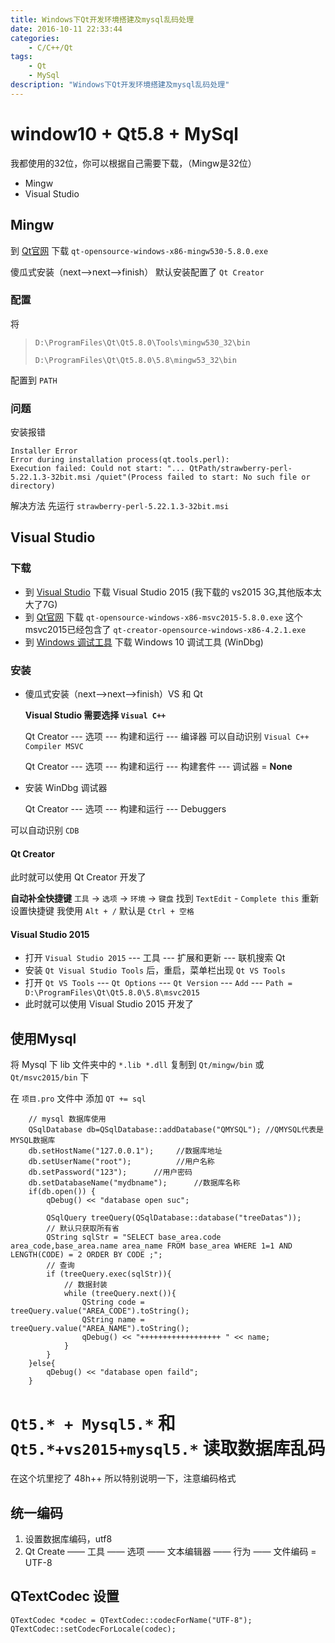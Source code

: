 ```yaml
---
title: Windows下Qt开发环境搭建及mysql乱码处理
date: 2016-10-11 22:33:44
categories:
	- C/C++/Qt
tags:
	- Qt
	- MySql
description: "Windows下Qt开发环境搭建及mysql乱码处理"
---
```


# window10 + Qt5.8 + MySql

我都使用的32位，你可以根据自己需要下载，（Mingw是32位）

+ Mingw
+ Visual Studio

## Mingw

到 [Qt官网](https://www.qt.io/download/) 下载 `qt-opensource-windows-x86-mingw530-5.8.0.exe`

傻瓜式安装（next-->next-->finish）
默认安装配置了 `Qt Creator`

### 配置

将

> `D:\ProgramFiles\Qt\Qt5.8.0\Tools\mingw530_32\bin`
>
> `D:\ProgramFiles\Qt\Qt5.8.0\5.8\mingw53_32\bin` 

配置到 `PATH`

### 问题

安装报错
```
Installer Error
Error during installation process(qt.tools.perl):
Execution failed: Could not start: "... QtPath/strawberry-perl-5.22.1.3-32bit.msi /quiet"(Process failed to start: No such file or directory)
```
解决方法
先运行 `strawberry-perl-5.22.1.3-32bit.msi`

## Visual Studio

### 下载

+ 到 [Visual Studio](https://www.visualstudio.com/zh-hans/downloads/) 下载 Visual Studio 2015 (我下载的 vs2015 3G,其他版本太大了7G)
+ 到 [Qt官网](https://www.qt.io/download/) 下载 `qt-opensource-windows-x86-msvc2015-5.8.0.exe` 这个msvc2015已经包含了 `qt-creator-opensource-windows-x86-4.2.1.exe`
+ 到 [Windows 调试工具](https://developer.microsoft.com/zh-cn/windows/hardware/download-windbg) 下载 Windows 10 调试工具 (WinDbg)

### 安装

+ 傻瓜式安装（next-->next-->finish）VS 和 Qt

    **Visual Studio 需要选择 `Visual C++`**

    Qt Creator --- 选项 --- 构建和运行 --- 编译器 可以自动识别 `Visual C++ Compiler MSVC`

    Qt Creator --- 选项 --- 构建和运行 --- 构建套件 --- 调试器 = **None**

+ 安装 WinDbg 调试器

    Qt Creator --- 选项 --- 构建和运行 --- Debuggers

可以自动识别 `CDB`

#### Qt Creator
此时就可以使用 Qt Creator 开发了

**自动补全快捷键** `工具` -> `选项` -> `环境` -> `键盘`
找到 `TextEdit` - `Complete this` 重新设置快捷键 我使用 `Alt + /` 默认是 `Ctrl + 空格`

#### Visual Studio 2015

+ 打开 `Visual Studio 2015` --- 工具 --- 扩展和更新 --- 联机搜索 Qt 
+ 安装 `Qt Visual Studio Tools` 后，重启，菜单栏出现 `Qt VS Tools`
+ 打开 `Qt VS Tools` --- `Qt Options` --- `Qt Version` --- `Add` --- `Path = D:\ProgramFiles\Qt\Qt5.8.0\5.8\msvc2015` 
+ 此时就可以使用 Visual Studio 2015 开发了

## 使用Mysql
将 Mysql 下 lib 文件夹中的 `*.lib *.dll` 复制到 `Qt/mingw/bin` 或 `Qt/msvc2015/bin` 下

在 `项目.pro` 文件中 添加 `QT += sql`

```
    // mysql 数据库使用
    QSqlDatabase db=QSqlDatabase::addDatabase("QMYSQL"); //QMYSQL代表是MYSQL数据库
    db.setHostName("127.0.0.1");     //数据库地址
    db.setUserName("root");          //用户名称
    db.setPassword("123");      //用户密码
    db.setDatabaseName("mydbname");      //数据库名称
    if(db.open()) {
        qDebug() << "database open suc";

        QSqlQuery treeQuery(QSqlDatabase::database("treeDatas"));
        // 默认只获取所有省
        QString sqlStr = "SELECT base_area.code area_code,base_area.name area_name FROM base_area WHERE 1=1 AND LENGTH(CODE) = 2 ORDER BY CODE ;";
        // 查询
        if (treeQuery.exec(sqlStr)){
            // 数据封装
            while (treeQuery.next()){
                QString code = treeQuery.value("AREA_CODE").toString();
                QString name = treeQuery.value("AREA_NAME").toString();
                qDebug() << "++++++++++++++++++ " << name;
            }
        }
    }else{
        qDebug() << "database open faild";
    }
```

# `Qt5.* + Mysql5.*` 和 `Qt5.*+vs2015+mysql5.*` 读取数据库乱码

在这个坑里挖了 48h++ 所以特别说明一下，注意编码格式

## 统一编码

1. 设置数据库编码，utf8
2. Qt Create —— 工具 —— 选项 —— 文本编辑器 —— 行为 —— 文件编码 = UTF-8

## QTextCodec 设置

```
QTextCodec *codec = QTextCodec::codecForName("UTF-8");
QTextCodec::setCodecForLocale(codec);
```
